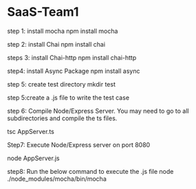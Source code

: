 # SaaS-Team1

step 1: install mocha
npm install mocha

step 2: install Chai
npm install chai

steps 3: install Chai-http
npm install chai-http

step4: install Async Package
npm install async

step 5: create test directory
mkdir test

step 5:create a .js file to write the test case

step 6: Compile Node/Express Server. You may need to go to all subdirectories and compile the ts files.

tsc AppServer.ts

Step7: Execute Node/Express server on port 8080

node AppServer.js

step8: Run the below command to execute the .js file 
node ./node_modules/mocha/bin/mocha




